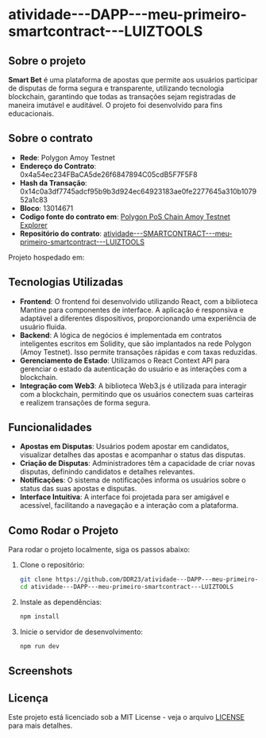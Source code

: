 # atividade---DAPP---meu-primeiro-smartcontract---LUIZTOOLS

## Sobre o projeto

**Smart Bet** é uma plataforma de apostas que permite aos usuários participar de disputas de forma segura e transparente, utilizando tecnologia blockchain, garantindo que todas as transações sejam registradas de maneira imutável e auditável. O projeto foi desenvolvido para fins educacionais.

## Sobre o contrato

- **Rede**: Polygon Amoy Testnet
- **Endereço do Contrato**: 0x4a54ec234FBaCA5de26f6847894C05cdB5F7F5F8
- **Hash da Transação**: 0x14c0a3df7745adcf95b9b3d924ec64923183ae0fe2277645a310b107952a1c83
- **Bloco**: 13014671
- **Codigo fonte do contrato em**: [Polygon PoS Chain Amoy Testnet Explorer](https://amoy.polygonscan.com/address/0x4a54ec234FBaCA5de26f6847894C05cdB5F7F5F8#code)
- **Repositório do contrato**: [atividade---SMARTCONTRACT---meu-primeiro-smartcontract---LUIZTOOLS](https://github.com/DDR23/atividade---SMARTCONTRACT---meu-primeiro-smartcontract---LUIZTOOLS)

Projeto hospedado em: 

## Tecnologias Utilizadas

- **Frontend**: O frontend foi desenvolvido utilizando React, com a biblioteca Mantine para componentes de interface. A aplicação é responsiva e adaptável a diferentes dispositivos, proporcionando uma experiência de usuário fluida.
- **Backend**: A lógica de negócios é implementada em contratos inteligentes escritos em Solidity, que são implantados na rede Polygon (Amoy Testnet). Isso permite transações rápidas e com taxas reduzidas.
- **Gerenciamento de Estado**: Utilizamos o React Context API para gerenciar o estado da autenticação do usuário e as interações com a blockchain.
- **Integração com Web3**: A biblioteca Web3.js é utilizada para interagir com a blockchain, permitindo que os usuários conectem suas carteiras e realizem transações de forma segura.

## Funcionalidades

- **Apostas em Disputas**: Usuários podem apostar em candidatos, visualizar detalhes das apostas e acompanhar o status das disputas.
- **Criação de Disputas**: Administradores têm a capacidade de criar novas disputas, definindo candidatos e detalhes relevantes.
- **Notificações**: O sistema de notificações informa os usuários sobre o status das suas apostas e disputas.
- **Interface Intuitiva**: A interface foi projetada para ser amigável e acessível, facilitando a navegação e a interação com a plataforma.

## Como Rodar o Projeto

Para rodar o projeto localmente, siga os passos abaixo:

1. Clone o repositório:
   ```bash
   git clone https://github.com/DDR23/atividade---DAPP---meu-primeiro-smartcontract---LUIZTOOLS
   cd atividade---DAPP---meu-primeiro-smartcontract---LUIZTOOLS
   ```

2. Instale as dependências:
   ```bash
   npm install
   ```

3. Inicie o servidor de desenvolvimento:
   ```bash
   npm run dev
   ```

## Screenshots
<!-- ![App Screenshot](/public/picture_01.png) -->

## Licença

Este projeto está licenciado sob a MIT License - veja o arquivo [LICENSE](LICENSE) para mais detalhes.
